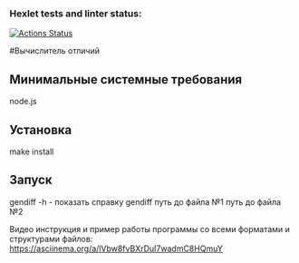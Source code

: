 ### Hexlet tests and linter status:
[![Actions Status](https://github.com/Evgeny111111/frontend-project-46/actions/workflows/hexlet-check.yml/badge.svg)](https://github.com/Evgeny111111/frontend-project-46/actions)

#Вычислитель отличий

## Минимальные системные требования
node.js

## Установка
make install

## Запуск
gendiff -h - показать справку
gendiff путь до файла №1 путь до файла №2

Видео инструкция и пример работы программы со всеми форматами и структурами файлов:
https://asciinema.org/a/lVbw8fvBXrDuI7wadmC8HQmuY